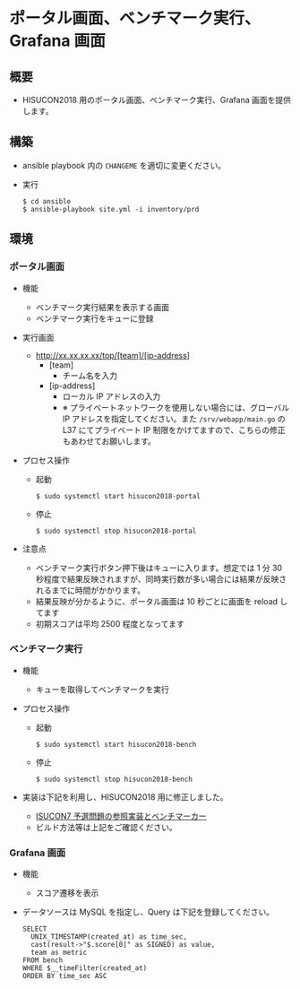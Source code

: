 # ポータル画面、ベンチマーク実行、Grafana 画面

## 概要

- HISUCON2018 用のポータル画面、ベンチマーク実行、Grafana 画面を提供します。

## 構築

- ansible playbook 内の `CHANGEME` を適切に変更ください。
- 実行

    ```
    $ cd ansible
    $ ansible-playbook site.yml -i inventory/prd
    ```

## 環境

### ポータル画面

- 機能
    - ベンチマーク実行結果を表示する画面
    - ベンチマーク実行をキューに登録

- 実行画面
    - http://xx.xx.xx.xx/top/[team]/[ip-address]
        - [team] 
            - チーム名を入力
        - [ip-address]
            - ローカル IP アドレスの入力
            - ※ プライベートネットワークを使用しない場合には、グローバル IP アドレスを指定してください。また `/srv/webapp/main.go` の L37 にてプライベート IP 制限をかけてますので、こちらの修正もあわせてお願いします。

- プロセス操作
    - 起動

        ```
        $ sudo systemctl start hisucon2018-portal
        ```
    - 停止

        ```
        $ sudo systemctl stop hisucon2018-portal
        ```
 
- 注意点
    - ベンチマーク実行ボタン押下後はキューに入ります。想定では 1 分 30 秒程度で結果反映されますが、同時実行数が多い場合には結果が反映されるまでに時間がかかります。
    - 結果反映が分かるように、ポータル画面は 10 秒ごとに画面を reload してます
    - 初期スコアは平均 2500 程度となってます


### ベンチマーク実行

- 機能
    - キューを取得してベンチマークを実行

- プロセス操作
    - 起動

        ```
        $ sudo systemctl start hisucon2018-bench
        ```
    - 停止

        ```
        $ sudo systemctl stop hisucon2018-bench
        ```
 
- 実装は下記を利用し、HISUCON2018 用に修正しました。
    - [ISUCON7 予選問題の参照実装とベンチマーカー](https://github.com/isucon/isucon7-qualify)
    - ビルド方法等は上記をご確認ください。


### Grafana 画面

- 機能
    - スコア遷移を表示
- データソースは MySQL を指定し、Query は下記を登録してください。

    ```
    SELECT
      UNIX_TIMESTAMP(created_at) as time_sec,
      cast(result->"$.score[0]" as SIGNED) as value,
      team as metric
    FROM bench
    WHERE $__timeFilter(created_at)
    ORDER BY time_sec ASC
    ```


